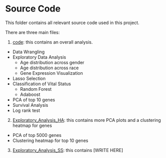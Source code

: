 Source Code
=================================================

This folder contains all relevant source code used in this project. 

There are three main files:
1. [code](https://github.com/STAT540-UBC/Repo_team_Genome-Surfers_W2020/blob/master/src/code.md): this contains an overall analysis.
  + Data Wrangling
  + Exploratory Data Analysis
    + Age distribution across gender
    + Age distribution across race
    + Gene Expression Visualization
  + Lasso Selection
  + Classification of Vital Status
    + Random Forest
    + Adaboost
  + PCA of top 10 genes
  + Survival Analysis
  + Log rank test
2. [Exploratory_Analysis_HA](https://github.com/STAT540-UBC/Repo_team_Genome-Surfers_W2020/blob/master/src/exploratory_analysis_HA.md): this contains more PCA plots and a clustering heatmap for genes
  + PCA of top 5000 genes
  + Clustering heatmap for top 10 genes
3. [Exploratory_Analysis_SS](https://github.com/STAT540-UBC/Repo_team_Genome-Surfers_W2020/blob/master/src/analysis_SS.md): this contains [WRITE HERE]
